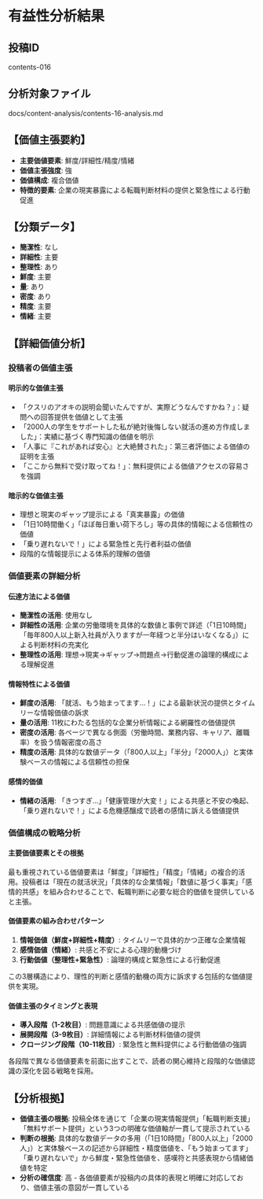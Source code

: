 # 有益性分析結果

## 投稿ID
contents-016

## 分析対象ファイル
docs/content-analysis/contents-16-analysis.md

## 【価値主張要約】
- **主要価値要素**: 鮮度/詳細性/精度/情緒
- **価値主張強度**: 強
- **価値構成**: 複合価値
- **特徴的要素**: 企業の現実暴露による転職判断材料の提供と緊急性による行動促進

## 【分類データ】
- **簡潔性**: なし
- **詳細性**: 主要
- **整理性**: あり
- **鮮度**: 主要
- **量**: あり
- **密度**: あり
- **精度**: 主要
- **情緒**: 主要

## 【詳細価値分析】

### 投稿者の価値主張
#### 明示的な価値主張
- 「クスリのアオキの説明会聞いたんですが、実際どうなんですかね？」：疑問への回答提供を価値として主張
- 「2000人の学生をサポートした私が絶対後悔しない就活の進め方作成しました」：実績に基づく専門知識の価値を明示
- 「人事に『これがあれば安心』と大絶賛された」：第三者評価による価値の証明を主張
- 「ここから無料で受け取ってね！」：無料提供による価値アクセスの容易さを強調

#### 暗示的な価値主張
- 理想と現実のギャップ提示による「真実暴露」の価値
- 「1日10時間働く」「ほぼ毎日重い荷下ろし」等の具体的情報による信頼性の価値
- 「乗り遅れないで！」による緊急性と先行者利益の価値
- 段階的な情報提示による体系的理解の価値

### 価値要素の詳細分析

#### 伝達方法による価値
- **簡潔性の活用**: 使用なし
- **詳細性の活用**: 企業の労働環境を具体的な数値と事例で詳述（「1日10時間」「毎年800人以上新入社員が入りますが一年経つと半分はいなくなる」）による判断材料の充実化
- **整理性の活用**: 理想→現実→ギャップ→問題点→行動促進の論理的構成による理解促進

#### 情報特性による価値
- **鮮度の活用**: 「就活、もう始まってます...！」による最新状況の提供とタイムリーな情報価値の訴求
- **量の活用**: 11枚にわたる包括的な企業分析情報による網羅性の価値提供
- **密度の活用**: 各ページで異なる側面（労働時間、業務内容、キャリア、離職率）を扱う情報密度の高さ
- **精度の活用**: 具体的な数値データ（「800人以上」「半分」「2000人」）と実体験ベースの情報による信頼性の担保

#### 感情的価値
- **情緒の活用**: 「きつすぎ...」「健康管理が大変！」による共感と不安の喚起、「乗り遅れないで！」による危機感醸成で読者の感情に訴える価値提供

### 価値構成の戦略分析
#### 主要価値要素とその根拠
最も重視されている価値要素は「鮮度」「詳細性」「精度」「情緒」の複合的活用。投稿者は「現在の就活状況」「具体的な企業情報」「数値に基づく事実」「感情的共感」を組み合わせることで、転職判断に必要な総合的価値を提供していると主張。

#### 価値要素の組み合わせパターン
1. **情報価値（鮮度+詳細性+精度）**: タイムリーで具体的かつ正確な企業情報
2. **感情価値（情緒）**: 共感と不安による心理的動機づけ
3. **行動価値（整理性+緊急性）**: 論理的構成と緊急性による行動促進

この3層構造により、理性的判断と感情的動機の両方に訴求する包括的な価値提供を実現。

#### 価値主張のタイミングと表現
- **導入段階（1-2枚目）**: 問題意識による共感価値の提示
- **展開段階（3-9枚目）**: 詳細情報による判断材料価値の提供
- **クロージング段階（10-11枚目）**: 緊急性と無料提供による行動価値の強調

各段階で異なる価値要素を前面に出すことで、読者の関心維持と段階的な価値認識の深化を図る戦略を採用。

## 【分析根拠】
- **価値主張の根拠**: 投稿全体を通じて「企業の現実情報提供」「転職判断支援」「無料サポート提供」という3つの明確な価値軸が一貫して提示されている
- **判断の根拠**: 具体的な数値データの多用（「1日10時間」「800人以上」「2000人」）と実体験ベースの記述から詳細性・精度価値を、「もう始まってます」「乗り遅れないで」から鮮度・緊急性価値を、感嘆符と共感表現から情緒価値を特定
- **分析の確信度**: 高 - 各価値要素が投稿内の具体的表現と明確に対応しており、価値主張の意図が一貫している